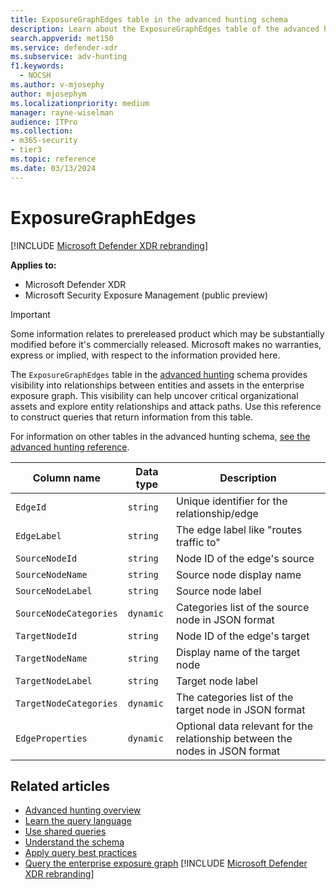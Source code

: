 ```yaml
---
title: ExposureGraphEdges table in the advanced hunting schema
description: Learn about the ExposureGraphEdges table of the advanced hunting schema, which provides attack surface information, to help you understand how potential threats might reach, and compromise, valuable assets.
search.appverid: met150
ms.service: defender-xdr
ms.subservice: adv-hunting
f1.keywords: 
  - NOCSH
ms.author: v-mjosephy
author: mjosephym
ms.localizationpriority: medium
manager: rayne-wiselman
audience: ITPro
ms.collection: 
- m365-security
- tier3
ms.topic: reference
ms.date: 03/13/2024
---
```


# ExposureGraphEdges

[!INCLUDE [Microsoft Defender XDR rebranding](../includes/microsoft-defender.md)]

**Applies to:**

- Microsoft Defender XDR
- Microsoft Security Exposure Management (public preview)


> [!IMPORTANT]
> Some information relates to prereleased product which may be substantially modified before it's commercially released. Microsoft makes no warranties, express or implied, with respect to the information provided here.

The `ExposureGraphEdges` table in the [advanced hunting](advanced-hunting-overview.md) schema provides visibility into relationships between entities and assets in the enterprise exposure graph. This visibility can help uncover critical organizational assets and explore entity relationships and attack paths. Use this reference to construct queries that return information from this table.

For information on other tables in the advanced hunting schema, [see the advanced hunting reference](advanced-hunting-schema-tables.md).

| Column name | Data type | Description |
|-------------|-----------|-------------|
| `EdgeId` |  `string` |   Unique identifier for the relationship/edge |
| `EdgeLabel` |  `string` |   The edge label like "routes traffic to" |
| `SourceNodeId` |  `string` |   Node ID of the edge's source |
| `SourceNodeName` |  `string` |   Source node display name |
| `SourceNodeLabel` |  `string` |   Source node label |
| `SourceNodeCategories` |  `dynamic` | Categories list of the source node in JSON format |
| `TargetNodeId` |  `string` |   Node ID of the edge's target |
| `TargetNodeName` |  `string` |   Display name of the target node |
| `TargetNodeLabel` |  `string` |   Target node label |
| `TargetNodeCategories` |  `dynamic` | The categories list of the target node in JSON format |
| `EdgeProperties` |  `dynamic` | Optional data relevant for the relationship between the nodes in JSON format |

## Related articles

- [Advanced hunting overview](advanced-hunting-overview.md)
- [Learn the query language](advanced-hunting-query-language.md)
- [Use shared queries](advanced-hunting-shared-queries.md)
- [Understand the schema](advanced-hunting-schema-tables.md)
- [Apply query best practices](advanced-hunting-best-practices.md)
- [Query the enterprise exposure graph](/security-exposure-management/query-enterprise-exposure-graph)
[!INCLUDE [Microsoft Defender XDR rebranding](../includes/defender-m3d-techcommunity.md)]
